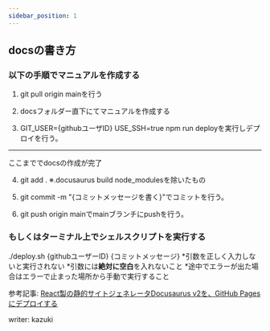 ```yaml
---
sidebar_position: 1
---
```


## docsの書き方

### 以下の手順でマニュアルを作成する

1. git pull origin mainを行う

2. docsフォルダー直下にてマニュアルを作成する

3. GIT_USER={githubユーザID} USE_SSH=true npm run deployを実行しデプロイを行う。
------------------------------------------------
ここまででdocsの作成が完了

4. git add .
※.docusaurus build node_modulesを除いたもの

5. git commit -m "{コミットメッセージを書く}"でコミットを行う。

6. git push origin mainでmainブランチにpushを行う。

### もしくはターミナル上でシェルスクリプトを実行する
./deploy.sh {githubユーザーID} {コミットメッセージ}
*引数を正しく入力しないと実行されない
*引数には**絶対に空白**を入れないこと
*途中でエラーが出た場合はエラーで止まった場所から手動で実行すること


参考記事:
[React製の静的サイトジェネレータDocusaurus v2を、GitHub Pagesにデプロイする](https://qiita.com/y_catch/items/46b7eb7d618d95fbc9c3)

writer: kazuki